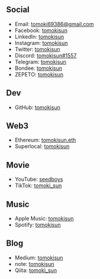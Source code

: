 ## Social

- Email: [tomoki69386@gmail.com](mailto:tomoki69386@gmail.com)
- Facebook: [tomokisun](https://www.facebook.com/tomokisun)
- LinkedIn: [tomokisun](https://www.linkedin.com/in/tomokisun/)
- Instagram: [tomokisun](https://instagram.com/tomokisun)
- Twitter: [tomokisun](https://twitter.com/tomokisun)
- Discord: [tomokisun#1557](https://discord.com/users/394676635909095424)
- Telegram: [tomokisun](https://t.me/tomokisun)
- Bondee: [tomokisun](https://short.bondee.cc/3qJmFrgHyRk)
- ZEPETO: [tomokisun](https://web.zepeto.me/share/user/profile/tomokisun)

## Dev

- GitHub: [tomokisun](https://github.com/tomokisun)

## Web3

- Ethereum: [tomokisun.eth](https://tomokisun.eth.xyz/)
- Superlocal: [tomokisun](https://link.superlocal.com/QiRFUUNA6wb)

## Movie

- YouTube: [seedboys](http://seedboys.jp/)
- TikTok: [tomoki_sun](https://www.tiktok.com/@tomoki_sun)

## Music

- Apple Music: [tomokisun](https://music.apple.com/profile/tomokisun)
- Spotify: [tomokisun](https://open.spotify.com/user/21d3dismprvckcofvdhqvw6nq)

## Blog

- Medium: [tomokisun](https://medium.com/@tomokisun)
- note: [tomokisun](https://note.com/tomoki_sun)
- Qiita: [tomoki_sun](https://qiita.com/tomoki_sun)
